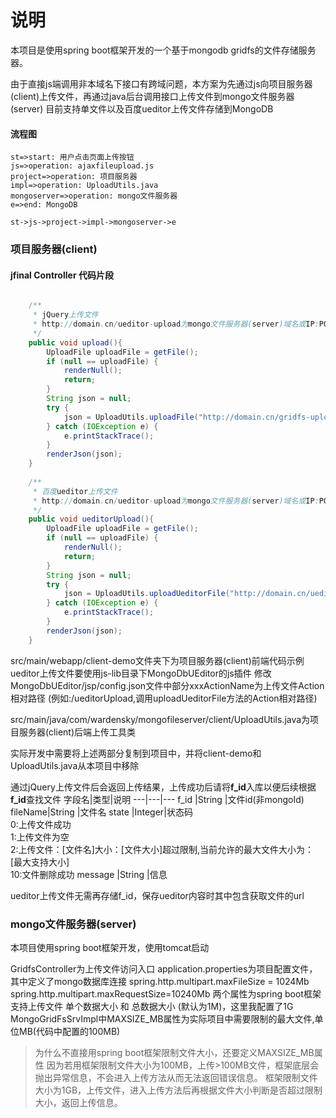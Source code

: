 # 说明

本项目是使用spring boot框架开发的一个基于mongodb gridfs的文件存储服务器。

由于直接js端调用非本域名下接口有跨域问题，本方案为先通过js向项目服务器(client)上传文件，再通过java后台调用接口上传文件到mongo文件服务器(server)
目前支持单文件以及百度ueditor上传文件存储到MongoDB

#### 流程图
```flow
st=>start: 用户点击页面上传按钮
js=>operation: ajaxfileupload.js
project=>operation: 项目服务器
impl=>operation: UploadUtils.java
mongoserver=>operation: mongo文件服务器
e=>end: MongoDB

st->js->project->impl->mongoserver->e
```

### 项目服务器(client)
#### jfinal Controller 代码片段
```java

	/**
	 * jQuery上传文件
	 * http://domain.cn/ueditor-upload为mongo文件服务器(server)域名或IP:PORT
	 */
	public void upload(){
		UploadFile uploadFile = getFile();
		if (null == uploadFile) {
			renderNull();
			return;
		}
		String json = null;
		try {
			json = UploadUtils.uploadFile("http://domain.cn/gridfs-upload", uploadFile.getFile());
		} catch (IOException e) {
			e.printStackTrace();
		}
		renderJson(json);
	}
	
	/**
	 * 百度ueditor上传文件
	 * http://domain.cn/ueditor-upload为mongo文件服务器(server)域名或IP:PORT
	 */
	public void ueditorUpload(){
		UploadFile uploadFile = getFile();
		if (null == uploadFile) {
			renderNull();
			return;
		}
		String json = null;
		try {
			json = UploadUtils.uploadUeditorFile("http://domain.cn/ueditor-upload", uploadFile.getFile());
		} catch (IOException e) {
			e.printStackTrace();
		}
		renderJson(json);
	}
```

src/main/webapp/client-demo文件夹下为项目服务器(client)前端代码示例
ueditor上传文件要使用js-lib目录下MongoDbUEditor的js插件
修改MongoDbUEditor/jsp/config.json文件中部分xxxActionName为上传文件Action相对路径
(例如:/ueditorUpload,调用uploadUeditorFile方法的Action相对路径)

src/main/java/com/wardensky/mongofileserver/client/UploadUtils.java为项目服务器(client)后端上传工具类

实际开发中需要将上述两部分复制到项目中，并将client-demo和UploadUtils.java从本项目中移除

通过jQuery上传文件后会返回上传结果，上传成功后请将<b>f_id</b>入库以便后续根据<b>f_id</b>查找文件
字段名|类型|说明
---|---|---
f_id    |String |文件id(非mongoId)
fileName|String |文件名
state   |Integer|状态码<br> 0:上传文件成功<br> 1:上传文件为空 <br> 2:上传文件：[文件名]大小：[文件大小]超过限制,当前允许的最大文件大小为：[最大支持大小] <br> 10:文件删除成功
message |String |信息

ueditor上传文件无需再存储f_id，保存ueditor内容时其中包含获取文件的url

### mongo文件服务器(server)
本项目使用spring boot框架开发，使用tomcat启动

GridfsController为上传文件访问入口
application.properties为项目配置文件，其中定义了mongo数据库连接
spring.http.multipart.maxFileSize = 1024Mb
spring.http.multipart.maxRequestSize=10240Mb
两个属性为spring boot框架支持上传文件 单个数据大小 和 总数据大小 (默认为1M)，这里我配置了1G
MongoGridFsSrvImpl中MAXSIZE_MB属性为实际项目中需要限制的最大文件,单位MB(代码中配置的100MB)

> 为什么不直接用spring boot框架限制文件大小，还要定义MAXSIZE_MB属性
因为若用框架限制文件大小为100MB，上传>100MB文件，框架底层会抛出异常信息，不会进入上传方法从而无法返回错误信息。
框架限制文件大小为1GB，上传文件，进入上传方法后再根据文件大小判断是否超过限制大小，返回上传信息。
